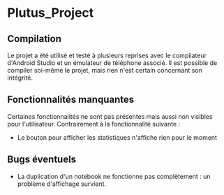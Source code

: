# Plutus_Project

## Compilation

Le projet a été utilisé et testé à plusieurs reprises avec le compilateur d'Android Studio et un émulateur de téléphone associé.
Il est possible de compiler soi-même le projet, mais rien n'est certain concernant son intégrité.

## Fonctionnalités manquantes

Certaines fonctionnalités ne sont pas présentes mais aussi non visibles pour l'utilisateur. Contrairement à la fonctionnalité suivante :
- Le bouton pour afficher les statistiques n'affiche rien pour le moment


## Bugs éventuels

- La duplication d'un notebook ne fonctionne pas complètement : un problème d'affichage survient.
